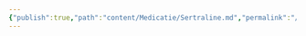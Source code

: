 ```yaml
---
{"publish":true,"path":"content/Medicatie/Sertraline.md","permalink":"/content/medicatie/sertraline/","title":"Sertraline","tags":["Medicatie/Antidepressiva/SSRI"]}
---
```


